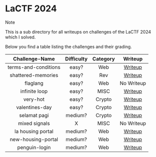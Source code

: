 # LaCTF 2024

> [!Note]
> This is a sub directory for all writeups on challenges of the LaCTF 2024 which I solved.
>
> Below you find a table listing the challenges and their grading.
> 
> | Challenge-Name | Difficulty | Category | Writeup |
> | :------------: | :--------: | :------: | :-----: |
> | terms-and-conditions | easy? | Web | [Writeup](https://github.com/Aryt3/writeups/tree/main/jeopardy_ctfs/2024/LaCTF/terms_and_conditions) |
> | shattered-memories | easy? | Rev | [Writeup](https://github.com/Aryt3/writeups/tree/main/jeopardy_ctfs/2024/LaCTF/shattered_memories) |
> | flaglang | easy? | Web | No Writeup |
> | infinite loop | easy? | MISC | [Writeup](https://github.com/Aryt3/writeups/tree/main/jeopardy_ctfs/2024/LaCTF/infinite_loop) |
> | very-hot | easy? | Crypto | [Writeup](https://github.com/Aryt3/writeups/tree/main/jeopardy_ctfs/2024/LaCTF/very_hot) |
> | valentines-day | easy? | Crypto | [Writeup](https://github.com/Aryt3/writeups/tree/main/jeopardy_ctfs/2024/LaCTF/valentines_day) |
> | selamat pagi | medium? | Crypto | [Writeup](https://github.com/Aryt3/writeups/tree/main/jeopardy_ctfs/2024/LaCTF/selamat_pagi) |
> | mixed signals | X | MISC | No Writeup |
> | la housing portal | medium? | Web | [Writeup](https://github.com/Aryt3/writeups/tree/main/jeopardy_ctfs/2024/LaCTF/la_housing_portal) |
> | new-housing-portal | medium? | Web | [Writeup](https://github.com/Aryt3/writeups/tree/main/jeopardy_ctfs/2024/LaCTF/new_housing_portal) |
> | penguin-login | medium? | Web | [Writeup](https://github.com/Aryt3/writeups/tree/main/jeopardy_ctfs/2024/LaCTF/penguin_login) |
